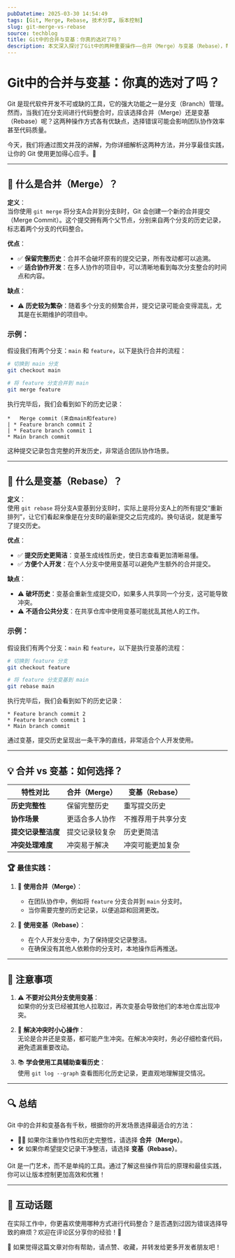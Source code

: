 ```yaml
---
pubDatetime: 2025-03-30 14:54:49
tags: [Git, Merge, Rebase, 技术分享, 版本控制]
slug: git-merge-vs-rebase
source: techblog
title: Git中的合并与变基：你真的选对了吗？
description: 本文深入探讨了Git中的两种重要操作——合并（Merge）与变基（Rebase），帮助软件开发者了解如何选择适合自己的版本控制策略，并提供实用建议。
---
```


# Git中的合并与变基：你真的选对了吗？

Git 是现代软件开发不可或缺的工具，它的强大功能之一是分支（Branch）管理。然而，当我们在分支间进行代码整合时，应该选择合并（Merge）还是变基（Rebase）呢？这两种操作方式各有优缺点，选择错误可能会影响团队协作效率甚至代码质量。

今天，我们将通过图文并茂的讲解，为你详细解析这两种方法，并分享最佳实践，让你的 Git 使用更加得心应手。🚀

---

## 🎯 什么是合并（Merge）？

**定义**：  
当你使用 `git merge` 将分支A合并到分支B时，Git 会创建一个新的合并提交（Merge Commit）。这个提交拥有两个父节点，分别来自两个分支的历史记录，标志着两个分支的代码整合。

**优点**：

- ✅ **保留完整历史**：合并不会破坏原有的提交记录，所有改动都可以追溯。
- ✅ **适合协作开发**：在多人协作的项目中，可以清晰地看到每次分支整合的时间点和内容。

**缺点**：

- ⚠️ **历史较为繁杂**：随着多个分支的频繁合并，提交记录可能会变得混乱，尤其是在长期维护的项目中。

### 示例：

假设我们有两个分支：`main` 和 `feature`，以下是执行合并的流程：

```bash
# 切换到 main 分支
git checkout main

# 将 feature 分支合并到 main
git merge feature
```

执行完毕后，我们会看到如下的历史记录：

```plaintext
*   Merge commit (来自main和feature)
| * Feature branch commit 2
| * Feature branch commit 1
* Main branch commit
```

这种提交记录包含完整的开发历史，非常适合团队协作场景。

---

## 🌟 什么是变基（Rebase）？

**定义**：  
使用 `git rebase` 将分支A变基到分支B时，实际上是将分支A上的所有提交“重新排列”，让它们看起来像是在分支B的最新提交之后完成的。换句话说，就是重写了提交历史。

**优点**：

- ✅ **提交历史更简洁**：变基生成线性历史，使日志查看更加清晰易懂。
- ✅ **方便个人开发**：在个人分支中使用变基可以避免产生额外的合并提交。

**缺点**：

- ⚠️ **破坏历史**：变基会重新生成提交ID，如果多人共享同一个分支，这可能导致冲突。
- ⚠️ **不适合公共分支**：在共享仓库中使用变基可能扰乱其他人的工作。

### 示例：

假设我们有两个分支：`main` 和 `feature`，以下是执行变基的流程：

```bash
# 切换到 feature 分支
git checkout feature

# 将 feature 分支变基到 main
git rebase main
```

执行完毕后，我们会看到如下的历史记录：

```plaintext
* Feature branch commit 2
* Feature branch commit 1
* Main branch commit
```

通过变基，提交历史呈现出一条干净的直线，非常适合个人开发使用。

---

## 💡 合并 vs 变基：如何选择？

| **特性对比**       | **合并（Merge）** | **变基（Rebase）** |
| ------------------ | ----------------- | ------------------ |
| **历史完整性**     | 保留完整历史      | 重写提交历史       |
| **协作场景**       | 更适合多人协作    | 不推荐用于共享分支 |
| **提交记录整洁度** | 提交记录较复杂    | 历史更简洁         |
| **冲突处理难度**   | 冲突易于解决      | 冲突可能更加复杂   |

### 🏆 最佳实践：

1. 🔹 **使用合并（Merge）**：

   - 在团队协作中，例如将 `feature` 分支合并到 `main` 分支时。
   - 当你需要完整的历史记录，以便追踪和回溯更改。

2. 🔸 **使用变基（Rebase）**：
   - 在个人开发分支中，为了保持提交记录整洁。
   - 在确保没有其他人依赖你的分支时，本地操作后再推送。

---

## 🚧 注意事项

1. ⚠️ **不要对公共分支使用变基**：  
   如果你的分支已经被其他人拉取过，再次变基会导致他们的本地仓库出现冲突。

2. 🛑 **解决冲突时小心操作**：  
   无论是合并还是变基，都可能产生冲突。在解决冲突时，务必仔细检查代码，避免遗漏重要改动。

3. 📚 **学会使用工具辅助查看历史**：  
   使用 `git log --graph` 查看图形化历史记录，更直观地理解提交情况。

---

## 🔍 总结

Git 中的合并和变基各有千秋，根据你的开发场景选择最适合的方法：

- 🧑‍💻 如果你注重协作性和历史完整性，请选择 **合并（Merge）**。
- 🛠 如果你希望提交记录干净整洁，请选择 **变基（Rebase）**。

Git 是一门艺术，而不是单纯的工具。通过了解这些操作背后的原理和最佳实践，你可以让版本控制更加高效和优雅！

---

## 📢 互动话题

在实际工作中，你更喜欢使用哪种方式进行代码整合？是否遇到过因为错误选择导致的麻烦？欢迎在评论区分享你的经验！💬

🎉 如果觉得这篇文章对你有帮助，请点赞、收藏，并转发给更多开发者朋友吧！
